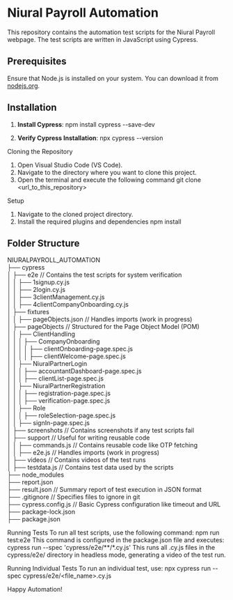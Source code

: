 # Niural Payroll Automation
This repository contains the automation test scripts for the Niural Payroll webpage. The test scripts are written in JavaScript using Cypress.

## Prerequisites
Ensure that Node.js is installed on your system. You can download it from [nodejs.org](https://nodejs.org/).

## Installation
1. **Install Cypress**:
   npm install cypress --save-dev

2. **Verify Cypress Installation**:
   npx cypress --version

Cloning the Repository
  1. Open Visual Studio Code (VS Code).
  2. Navigate to the directory where you want to clone this project.
  3. Open the terminal and execute the following command
     git clone <url_to_this_repository>

Setup
  1. Navigate to the cloned project directory.
  2. Install the required plugins and dependencies
     npm install

## Folder Structure                                                                                                                                                                                                                                                            
NIURALPAYROLL_AUTOMATION                                                                                                                                                                                                                                                       
├── cypress                                                                                                                                                                                                                                          
│ ├── e2e // Contains the test scripts for system verification                                                                                                                                                                                       
│ │ ├── 1signup.cy.js                                                                                                                                                                                                                                
│ │ ├── 2login.cy.js                                                                                                                                                                                                                                 
│ │ ├── 3clientManagement.cy.js                                                                                                                                                                                                                      
│ │ ├── 4clientCompanyOnboarding.cy.js                                                                                                                                                                                                               
│ ├── fixtures                                                                                                                                                                                                                                       
│ │ ├── pageObjects.json // Handles imports (work in progress)                                                                                                                                                                                       
│ ├── pageObjects // Structured for the Page Object Model (POM)                                                                                                                                                                                      
│ │ ├── ClientHandling                                                                                                                                                                                                                               
│ │ │ ├── CompanyOnboarding                                                                                                                                                                                                                          
│ │ │ │ ├── clientOnboarding-page.spec.js                                                                                                                                                                                                            
│ │ │ │ ├── clientWelcome-page.spec.js                                                                                                                                                                                                               
│ │ ├── NiuralPartnerLogin                                                                                                                                                                                                                           
│ │ │ ├── accountantDashboard-page.spec.js                                                                                                                                                                                                           
│ │ │ ├── clientList-page.spec.js                                                                                                                                                                                                                    
│ │ ├── NiuralPartnerRegistration                                                                                                                                                                                                                    
│ │ │ ├── registration-page.spec.js                                                                                                                                                                                                                  
│ │ │ ├── verification-page.spec.js                                                                                                                                                                                                                  
│ │ ├── Role                                                                                                                                                                                                                                         
│ │ │ ├── roleSelection-page.spec.js                                                                                                                                                                                                                 
│ │ ├── signIn-page.spec.js                                                                                                                                                                                                                          
│ ├── screenshots // Contains screenshots if any test scripts fail                                                                                                                                                                                   
│ ├── support // Useful for writing reusable code                                                                                                                                                                                                    
│ │ ├── commands.js // Contains reusable code like OTP fetching                                                                                                                                                                                      
│ │ ├── e2e.js // Handles imports (work in progress)                                                                                                                                                                                                 
│ ├── videos // Contains videos of the test runs                                                                                                                                                                                                     
│ ├── testdata.js // Contains test data used by the scripts                                                                                                                                                                                          
├── node_modules                                                                                                                                                                                                                                     
├── report.json                                                                                                                                                                                                                                      
├── result.json // Summary report of test execution in JSON format                                                                                                                                                                                   
├── .gitignore // Specifies files to ignore in git                                                                                                                                                                                                   
├── cypress.config.js // Basic Cypress configuration like timeout and URL                                                                                                                                                                            
├── package-lock.json                                                                                                                                                                                                                                
├── package.json                                                                                                                                                                                                                                     

Running Tests
To run all test scripts, use the following command: 
    npm run test:e2e
This command is configured in the package.json file and executes:
    cypress run --spec 'cypress/e2e/**/*.cy.js'
This runs all .cy.js files in the cypress/e2e/ directory in headless mode, generating a video of the test run.

Running Individual Tests
To run an individual test, use:
  npx cypress run --spec cypress/e2e/<file_name>.cy.js

Happy Automation!
